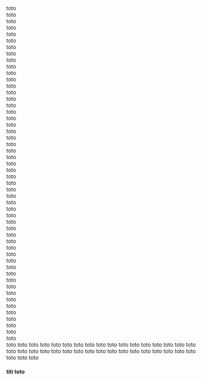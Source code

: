 toto
<br />toto
<br />toto
<br />toto
<br />toto
<br />toto
<br />toto
<br />toto
<br />toto
<br />toto
<br />toto
<br />toto
<br />toto
<br />toto
<br />toto
<br />toto
<br />toto
<br />toto
<br />toto
<br />toto
<br />toto
<br />toto
<br />toto
<br />toto
<br />toto
<br />toto
<br />toto
<br />toto
<br />toto
<br />toto
<br />toto
<br />toto
<br />toto
<br />toto
<br />toto
<br />toto
<br />toto
<br />toto
<br />toto
<br />toto
<br />toto
<br />toto
<br />toto
<br />toto
<br />toto
<br />toto
<br />toto
<br />toto
<br />toto
<br />toto
<br />toto
<br />toto
<br />
toto
toto
toto
toto
toto
toto
toto
toto
toto
toto
toto
toto
toto
toto
toto
toto
toto
toto
toto
toto
toto
toto
toto
toto
toto
toto
toto
toto
toto
toto
toto
toto
toto
toto
toto
toto
toto


#### titi toto

